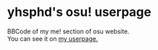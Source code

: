 # yhsphd's osu! userpage
BBCode of my me! section of osu website.  
You can see it on [my userpage.](https://osu.ppy.sh/users/6665667)